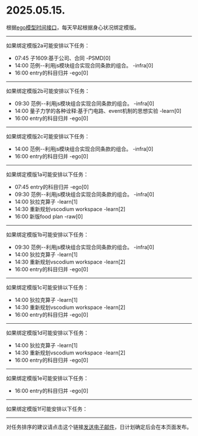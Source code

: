 # 2025.05.15.

根据[ego模型时间接口](https://gitee.com/hyg/blog/blob/master/timeflow.md)，每天早起根据身心状况绑定模版。

---
如果绑定模版2a可能安排以下任务：

- 07:45	子1609:基于公司、合同 -PSMD[0]
- 14:00	范例--利用js模块组合实现合同条款的组合。 -infra[0]
- 16:00	entry的科目归并 -ego[0]

---
如果绑定模版2b可能安排以下任务：

- 09:30	范例--利用js模块组合实现合同条款的组合。 -infra[0]
- 14:00	量子力学的各种诠释:基于门电路、event机制的思想实验 -learn[0]
- 16:00	entry的科目归并 -ego[0]

---
如果绑定模版2c可能安排以下任务：

- 14:00	范例--利用js模块组合实现合同条款的组合。 -infra[0]
- 16:00	entry的科目归并 -ego[0]

---
如果绑定模版1a可能安排以下任务：

- 07:45	entry的科目归并 -ego[0]
- 09:30	范例--利用js模块组合实现合同条款的组合。 -infra[0]
- 14:00	狄拉克算子 -learn[1]
- 14:30	重新规划vscodium workspace -learn[2]
- 16:00	新版food plan -raw[0]

---
如果绑定模版1b可能安排以下任务：

- 09:30	范例--利用js模块组合实现合同条款的组合。 -infra[0]
- 14:00	狄拉克算子 -learn[1]
- 14:30	重新规划vscodium workspace -learn[2]
- 16:00	entry的科目归并 -ego[0]

---
如果绑定模版1c可能安排以下任务：

- 14:00	狄拉克算子 -learn[1]
- 14:30	重新规划vscodium workspace -learn[2]
- 16:00	entry的科目归并 -ego[0]

---
如果绑定模版1d可能安排以下任务：

- 14:00	狄拉克算子 -learn[1]
- 14:30	重新规划vscodium workspace -learn[2]
- 16:00	entry的科目归并 -ego[0]

---
如果绑定模版1e可能安排以下任务：

- 16:00	entry的科目归并 -ego[0]

---
如果绑定模版1f可能安排以下任务：


---
对任务排序的建议请点击这个链接<a href="mailto:huangyg@mars22.com?subject=关于2025.05.15.任务排序的建议&body=date: 2025.05.15.%0D%0Afile: ../../blog/release/time/d.20250515.md%0D%0A---请勿修改邮件主题及以上内容---%0D%0A">发送电子邮件</a>，日计划确定后会在本页面发布。
